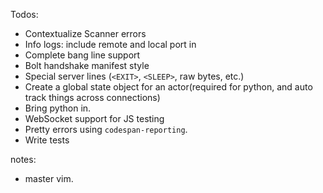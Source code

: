Todos:
- Contextualize Scanner errors
- Info logs: include remote and local port in
- Complete bang line support
- Bolt handshake manifest style
- Special server lines (`<EXIT>`, `<SLEEP>`, raw bytes, etc.)
- Create a global state object for an actor(required for python, and auto track things across connections)
- Bring python in.
- WebSocket support for JS testing
- Pretty errors using `codespan-reporting`.
- Write tests

notes:
- master vim.

